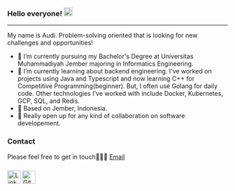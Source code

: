 ### Hello everyone! <img src="https://raw.githubusercontent.com/nakulbhati/nakulbhati/master/contain/Hi.gif" width="20px">
------------------
My name is Audi. Problem-solving oriented that is looking for new challenges and opportunities!


- 🔭 I’m currently pursuing my Bachelor's Degree at Universitas Muhammadiyah Jember majoring in Informatics Engineering.
- 🌱 I’m currently learning about backend engineering. I've worked on projects using Java and Typescript and now learning C++ for Competitive Programming(beginner). But, I often use Golang for daily code. Other technologies I've worked with include Docker, Kubernetes, GCP, SQL, and Redis.
- 📍 Based on Jember, Indonesia.
- 👯 Really open up for any kind of collaboration on software developement.

### Contact
Please feel free to get in touch💁🏻‍♂️ [Email](audibram14@gmail.com)

###
<a href="https://www.linkedin.com/in/audibramastyaoroh/" target="_blank"><img src="https://raw.githubusercontent.com/nakulbhati/nakulbhati/master/contain/in.png" alt="LinkedIn" width="30"></a>
<a href="https://github.com/AudiBram" target="_blank"><img src="https://raw.githubusercontent.com/nakulbhati/nakulbhati/master/contain/git.png" alt="GitHub" width="30"></a>

